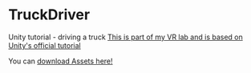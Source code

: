 # TruckDriver
 Unity tutorial - driving a truck
[This is part of my VR lab and is based on Unity's official tutorial](https://learn.unity.com/tutorial/set-up-your-first-project-in-unity?uv=2020.3&projectId=5caccdfbedbc2a3cef0efe63)

You can [download Assets here!]( https://connect-prd-cdn.unity.com/20210923/c709e76b-3e93-4140-8675-f694b9f04399/Prototype%201%20-%20Starter%20Files.zip)
